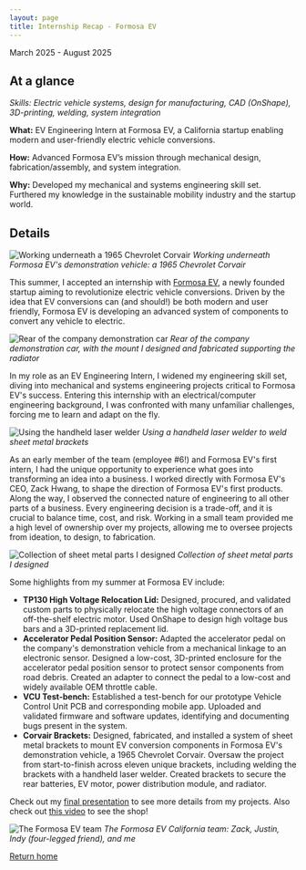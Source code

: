 ```yaml
---
layout: page
title: Internship Recap - Formosa EV
---
```


March 2025 - August 2025

## At a glance

_Skills: Electric vehicle systems, design for manufacturing, CAD (OnShape), 3D-printing, welding, system integration_

**What:** EV Engineering Intern at Formosa EV, a California startup enabling modern and user-friendly electric vehicle conversions.

**How:** Advanced Formosa EV’s mission through mechanical design, fabrication/assembly, and system integration.

**Why:** Developed my mechanical and systems engineering skill set. Furthered my knowledge in the sustainable mobility industry and the startup world.

## Details

![Working underneath a 1965 Chevrolet Corvair]({{site.url}}/assets/images/fev-1.jpg)
_Working underneath Formosa EV's demonstration vehicle: a 1965 Chevrolet Corvair_

This summer, I accepted an internship with <a href="formosaev.com" target="_blank">Formosa EV</a>, a newly founded startup aiming to revolutionize electric vehicle conversions. Driven by the idea that EV conversions can (and should!) be both modern and user friendly, Formosa EV is developing an advanced system of components to convert any vehicle to electric.

![Rear of the company demonstration car]({{site.url}}/assets/images/fev-2.jpg)
_Rear of the company demonstration car, with the mount I designed and fabricated supporting the radiator_

In my role as an EV Engineering Intern, I widened my engineering skill set, diving into mechanical and systems engineering projects critical to Formosa EV's success. Entering this internship with an electrical/computer engineering background, I was confronted with many unfamiliar challenges, forcing me to learn and adapt on the fly.

![Using the handheld laser welder]({{site.url}}/assets/images/fev-3.jpg)
_Using a handheld laser welder to weld sheet metal brackets_

As an early member of the team (employee #6!) and Formosa EV's first intern, I had the unique opportunity to experience what goes into transforming an idea into a business. I worked directly with Formosa EV's CEO, Zack Hwang, to shape the direction of Formosa EV's first products. Along the way, I observed the connected nature of engineering to all other parts of a business. Every engineering decision is a trade-off, and it is crucial to balance time, cost, and risk. Working in a small team provided me a high level of ownership over my projects, allowing me to oversee projects from ideation, to design, to fabrication.

![Collection of sheet metal parts I designed]({{site.url}}/assets/images/fev-4.jpg)
_Collection of sheet metal parts I designed_

Some highlights from my summer at Formosa EV include:

- **TP130 High Voltage Relocation Lid:**
  Designed, procured, and validated custom parts to physically relocate the high voltage connectors of an off-the-shelf electric motor. Used OnShape to design high voltage bus bars and a 3D-printed replacement lid.
- **Accelerator Pedal Position Sensor:**
  Adapted the accelerator pedal on the company's demonstration vehicle from a mechanical linkage to an electronic sensor. Designed a low-cost, 3D-printed enclosure for the accelerator pedal position sensor to protect sensor components from road debris. Created an adapter to connect the pedal to a low-cost and widely available OEM throttle cable.
- **VCU Test-bench:**
  Established a test-bench for our prototype Vehicle Control Unit PCB and corresponding mobile app. Uploaded and validated firmware and software updates, identifying and documenting bugs present in the system.
- **Corvair Brackets:**
  Designed, fabricated, and installed a system of sheet metal brackets to mount EV conversion components in Formosa EV's demonstration vehicle, a 1965 Chevrolet Corvair. Oversaw the project from start-to-finish across eleven unique brackets, including welding the brackets with a handheld laser welder. Created brackets to secure the rear batteries, EV motor, power distribution module, and radiator.

<p>Check out my <a href="https://docs.google.com/presentation/d/1atOyfx5AOPAk49B8bUgAI0KauoSWF_P7xEC9JhzKnUw/edit?usp=sharing" target="_blank">final presentation</a> to see more details from my projects. Also check out <a href="https://youtube.com/watch?v=seZ2ZDxqGsc" target="_blank">this video</a> to see the shop!</p>

![The Formosa EV team]({{site.url}}/assets/images/fev-5.jpg)
_The Formosa EV California team: Zack, Justin, Indy (four-legged friend), and me_

[Return home]({{site.url}})

